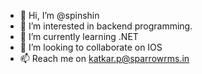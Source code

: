 - 👋 Hi, I’m @spinshin
- 👀 I’m interested in backend programming.
- 🌱 I’m currently learning .NET
- 💞️ I’m looking to collaborate on IOS
- 📫 Reach me on katkar.p@sparrowrms.in

<!---
spinshin/spinshin is a ✨ special ✨ repository because its `README.md` (this file) appears on your GitHub profile.
You can click the Preview link to take a look at your changes.
--->

